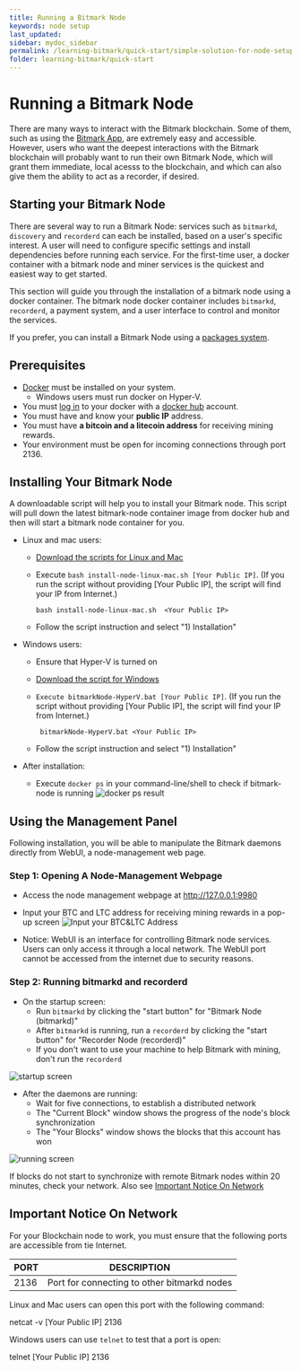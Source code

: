 ```yaml
---
title: Running a Bitmark Node
keywords: node setup
last_updated: 
sidebar: mydoc_sidebar
permalink: /learning-bitmark/quick-start/simple-solution-for-node-setup
folder: learning-bitmark/quick-start
---
```


# Running a Bitmark Node

There are many ways to interact with the Bitmark blockchain. Some of them, such as using the [Bitmark App](https://a.bitmark.com/), are extremely easy and accessible. However, users who want the deepest interactions with the Bitmark blockchain will probably want to run their own Bitmark Node, which will grant them immediate, local acesss to the blockchain, and which can also give them the ability to act as a recorder, if desired.

## Starting your Bitmark Node

There are several way to run a Bitmark Node: services such as `bitmarkd`, `discovery` and `recorderd` can each be installed, based on a user's specific interest. A user will need to configure specific settings and install dependencies before running each service. For the first-time user, a docker container with a bitmark node and miner services is the quickest and easiest way to get started.

This section will guide you through the installation of a bitmark node using a docker container. The bitmark node docker container includes `bitmarkd`, `recorderd`, a payment system, and a user interface to control and monitor the services.

If you prefer, you can install a Bitmark Node using a [packages system](https://github.com/bitmark-inc/docs/blob/shannona-patch-reference-1/pages/bitmark-references/node-setup/bitmark-node-setup.md).

## Prerequisites

+ [Docker](https://docs.docker.com/install/) must be installed on your system.
    +  Windows users must run docker on Hyper-V.
+ You must [log in](https://docs.docker.com/engine/reference/commandline/login/) to your docker with a [docker hub]((https://hub.docker.com/)) account.
+ You must have and know your **public IP** address.
+ You must have **a bitcoin and a litecoin address** for receiving mining rewards.
+ Your environment must be open for incoming connections through port 2136.  


## Installing Your Bitmark Node

A downloadable script will help you to install your Bitmark node. This script will pull down the latest bitmark-node container image from docker hub and then will start a bitmark node container for you. 
 
+  Linux and mac users:
    + [Download the scripts for Linux and Mac](https://bitmark-node-docker-scripts.s3-ap-northeast-1.amazonaws.com/install-node-linux-mac.sh)
    + Execute `bash install-node-linux-mac.sh [Your Public IP]`. (If you run the script without providing [Your Public IP], the script will find your IP from Internet.)

        ```bash install-node-linux-mac.sh  <Your Public IP>```
    + Follow the script instruction and select "1) Installation"

    
+  Windows users:
    +  Ensure that Hyper-V is turned on
    +  [Download the script for Windows](https://s3-ap-northeast-1.amazonaws.com/bitmark-node-docker-scripts/bitmarkNode-HyperV.bat)
    + `Execute bitmarkNode-HyperV.bat [Your Public IP]`. (If you run the script without providing [Your Public IP], the script will find your IP from Internet.)

         ``` bitmarkNode-HyperV.bat <Your Public IP>```
    + Follow the script instruction and select "1) Installation"
    
+  After installation:
    + Execute `docker ps` in your command-line/shell to check if bitmark-node is running
![docker ps result](https://i.imgur.com/l3dF4Hl.jpg)

## Using the Management Panel

Following installation, you will be able to manipulate the Bitmark daemons directly from WebUI, a node-management web page.

### Step 1: Opening A Node-Management Webpage 
+ Access the node management webpage at http://127.0.0.1:9980
+ Input your BTC and LTC address for receiving mining rewards in a pop-up screen
![Input your BTC&LTC Address](https://i.imgur.com/IRTlyjY.jpg?1)

+ Notice: WebUI is an interface for controlling Bitmark node services. Users can only access it through a local network. The WebUI port cannot be  accessed from the internet due to security reasons.
### Step 2: Running bitmarkd and recorderd
+ On the startup screen:
    + Run `bitmarkd` by clicking the "start button" for "Bitmark Node (bitmarkd)"
    + After `bitmarkd` is running, run a `recorderd` by clicking the "start button" for "Recorder Node (recorderd)"
    +  If you don't want to use your machine to help Bitmark with mining, don't run the `recorderd`

![startup screen](https://i.imgur.com/aeONALb.jpg)

+ After the daemons are running:
    + Wait for five connections, to establish a distributed network
    + The "Current Block" window shows the progress of the node's block synchronization
    + The "Your Blocks" window shows the blocks that this account has won

![running screen](https://i.imgur.com/g9baqm8.jpg)

If blocks do not start to  synchronize with remote Bitmark nodes within 20 minutes, check your network. Also see [Important Notice On Network](#important-notice-on-network)

## Important Notice On Network

For your Blockchain node to work, you must ensure that the following ports are accessible from tie Internet.

| PORT | DESCRIPTION                                     |
|------|--------------------------------------------------|
| 2136 | Port for connecting to other bitmarkd nodes      |

Linux and Mac users can open this port with the following command:

netcat -v [Your Public IP] 2136

Windows users can use `telnet` to test that a port is open:

telnet [Your Public IP] 2136
